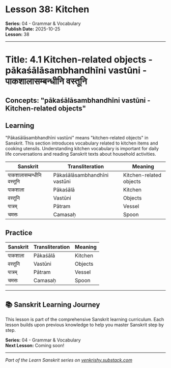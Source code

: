 # Lesson 38: Kitchen

**Series:** 04 - Grammar & Vocabulary  
**Publish Date:** 2025-10-25  
**Lesson:** 38

---

# Title: 4.1 Kitchen-related objects - pākaśālāsambhandhīni vastūni - पाकशालासम्बन्धीनि वस्तूनि
## Concepts: "pākaśālāsambhandhīni vastūni - Kitchen-related objects"

## Learning
"Pākaśālāsambhandhīni vastūni" means "kitchen-related objects" in Sanskrit. This section introduces vocabulary related to kitchen items and cooking utensils. Understanding kitchen vocabulary is important for daily life conversations and reading Sanskrit texts about household activities.

| Sanskrit           | Transliteration      | Meaning                          |
| ------------------ | -------------------- | -------------------------------- |
| पाकशालासम्बन्धीनि वस्तूनि | Pākaśālāsambhandhīni vastūni | Kitchen-related objects |
| पाकशाला           | Pākaśālā             | Kitchen                          |
| वस्तूनि            | Vastūni              | Objects                          |
| पात्रम्            | Pātram              | Vessel                           |
| चमसः              | Camasaḥ              | Spoon                            |

## Practice
| Sanskrit           | Transliteration      | Meaning                          |
| ------------------ | -------------------- | -------------------------------- |
| पाकशाला           | Pākaśālā             | Kitchen                          |
| वस्तूनि            | Vastūni              | Objects                          |
| पात्रम्            | Pātram              | Vessel                           |
| चमसः              | Camasaḥ              | Spoon                            |

---

## 📚 Sanskrit Learning Journey

This lesson is part of the comprehensive Sanskrit learning curriculum. Each lesson builds upon previous knowledge to help you master Sanskrit step by step.

**Series:** 04 - Grammar & Vocabulary  
**Next Lesson:** Coming soon!

---
*Part of the Learn Sanskrit series on [venkrishy.substack.com](https://venkrishy.substack.com/s/learn_sanskrit)*
